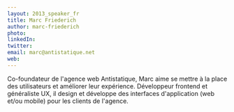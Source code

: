 ```yaml
---
layout: 2013_speaker_fr
title: Marc Friederich
author: marc-friederich
photo:
linkedIn:
twitter:
email: marc@antistatique.net
web:
---
```


Co-foundateur de l'agence web Antistatique, Marc aime se mettre à la place des utilisateurs et améliorer leur expérience. Développeur frontend et généraliste UX, il design et développe des interfaces d'application (web et/ou mobile) pour les clients de l'agence.
